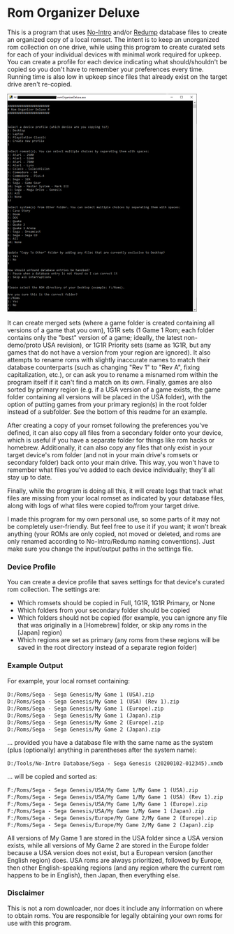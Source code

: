 # Rom Organizer Deluxe
 
This is a program that uses [No-Intro](https://datomatic.no-intro.org/) and/or [Redump](http://redump.org/) database files to create an organized copy of a local romset. The intent is to keep an unorganized rom collection on one drive, while using this program to create curated sets for each of your individual devices with minimal work required for upkeep. You can create a profile for each device indicating what should/shouldn't be copied so you don't have to remember your preferences every time. Running time is also low in upkeep since files that already exist on the target drive aren't re-copied.

<img src="https://github.com/GateGuy/RomOrganizerDeluxe/blob/master/screenshot.png?raw=true" width="434" height="499" />

It can create merged sets (where a game folder is created containing all versions of a game that you own), 1G1R sets (1 Game 1 Rom; each folder contains only the "best" version of a game; ideally, the latest non-demo/proto USA revision), or 1G1R Priority sets (same as 1G1R, but any games that do not have a version from your region are ignored). It also attempts to rename roms with slightly inaccurate names to match their database counterparts (such as changing "Rev 1" to "Rev A", fixing capitalization, etc.), or can ask you to rename a misnamed rom within the program itself if it can't find a match on its own. Finally, games are also sorted by primary region (e.g. if a USA version of a game exists, the game folder containing all versions will be placed in the USA folder), with the option of putting games from your primary region(s) in the root folder instead of a subfolder. See the bottom of this readme for an example.

After creating a copy of your romset following the preferences you've defined, it can also copy all files from a secondary folder onto your device, which is useful if you have a separate folder for things like rom hacks or homebrew. Additionally, it can also copy any files that only exist in your target device's rom folder (and not in your main drive's romsets or secondary folder) back onto your main drive. This way, you won't have to remember what files you've added to each device individually; they'll all stay up to date.

Finally, while the program is doing all this, it will create logs that track what files are missing from your local romset as indicated by your database files, along with logs of what files were copied to/from your target drive.

I made this program for my own personal use, so some parts of it may not be completely user-friendly. But feel free to use it if you want; it won't break anything (your ROMs are only copied, not moved or deleted, and roms are only renamed according to No-Intro/Redump naming conventions). Just make sure you change the input/output paths in the settings file.

### Device Profile
You can create a device profile that saves settings for that device's curated rom collection. The settings are:
- Which romsets should be copied in Full, 1G1R, 1G1R Primary, or None
- Which folders from your secondary folder should be copied
- Which folders should not be copied (for example, you can ignore any file that was originally in a [Homebrew] folder, or skip any roms in the [Japan] region)
- Which regions are set as primary (any roms from these regions will be saved in the root directory instead of a separate region folder)

### Example Output
For example, your local romset containing:
```
D:/Roms/Sega - Sega Genesis/My Game 1 (USA).zip
D:/Roms/Sega - Sega Genesis/My Game 1 (USA) (Rev 1).zip
D:/Roms/Sega - Sega Genesis/My Game 1 (Europe).zip
D:/Roms/Sega - Sega Genesis/My Game 1 (Japan).zip
D:/Roms/Sega - Sega Genesis/My Game 2 (Europe).zip
D:/Roms/Sega - Sega Genesis/My Game 2 (Japan).zip
```
... provided you have a database file with the same name as the system (plus (optionally) anything in parentheses after the system name):
```
D:/Tools/No-Intro Database/Sega - Sega Genesis (20200102-012345).xmdb
```
... will be copied and sorted as:
```
F:/Roms/Sega - Sega Genesis/USA/My Game 1/My Game 1 (USA).zip
F:/Roms/Sega - Sega Genesis/USA/My Game 1/My Game 1 (USA) (Rev 1).zip
F:/Roms/Sega - Sega Genesis/USA/My Game 1/My Game 1 (Europe).zip
F:/Roms/Sega - Sega Genesis/USA/My Game 1/My Game 1 (Japan).zip
F:/Roms/Sega - Sega Genesis/Europe/My Game 2/My Game 2 (Europe).zip
F:/Roms/Sega - Sega Genesis/Europe/My Game 2/My Game 2 (Japan).zip
```
All versions of My Game 1 are stored in the USA folder since a USA version exists, while all versions of My Game 2 are stored in the Europe folder because a USA version does not exist, but a European version (another English region) does. USA roms are always prioritized, followed by Europe, then other English-speaking regions (and any region where the current rom happens to be in English), then Japan, then everything else.

### Disclaimer
This is not a rom downloader, nor does it include any information on where to obtain roms. You are responsible for legally obtaining your own roms for use with this program.
